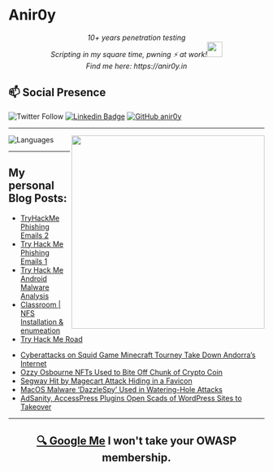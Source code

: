 # Anir0y

<p align="center"><em>10+ years penetration testing<br>
  Scripting in my square time, pwning ⚡ at work!<img src="https://media.giphy.com/media/WUlplcMpOCEmTGBtBW/giphy.gif" width="30"> <br>
  Find me here: https://anir0y.in
</em></p>

## 📫 Social Presence

![Twitter Follow](https://img.shields.io/twitter/follow/anir0y?color=blue&style=for-the-badge&logo=twitter)
[![Linkedin Badge](https://img.shields.io/badge/Animesh%20Roy-Connect%20on%20linkedin-black?style=for-the-badge&logo=linkedin)](https://www.linkedin.com/in/anir0y/)
[![GitHub anir0y](https://img.shields.io/github/followers/anir0y?label=GitHub&style=for-the-badge&logo=github)](https://github.com/anir0y)

---

<img align='right' src="https://github-readme-stats.vercel.app/api?username=anir0y&show_icons=true&theme=dark" width="380">
<p align="left">
  <img  src="https://github-readme-stats.vercel.app/api/top-langs/?username=anir0y&layout=compact&hide=html,css" alt="Languages" />
</p>


---

## My personal Blog Posts:

<!-- CLASS:START -->
- [TryHackMe Phishing Emails 2](https://classroom.anir0y.in/post/tryhackme-phishingemails-2/)
- [Try Hack Me Phishing Emails 1](https://classroom.anir0y.in/post/phishingemails1tryoe/)
- [Try Hack Me Android Malware Analysis](https://classroom.anir0y.in/post/tryhackme-androidmalwareanalysis/)
- [Classroom | NFS Installation & enumeation](https://classroom.anir0y.in/post/classroom-nfs/)
- [Try Hack Me Road](https://classroom.anir0y.in/post/tryhackme-road/)
<!-- CLASS:END -->


<!-- THREAT:START -->
- [Cyberattacks on Squid Game Minecraft Tourney Take Down Andorra’s Internet](https://threatpost.com/cyberattacks-squid-game-minecraft-andorra-internet/177981/)
- [Ozzy Osbourne NFTs Used to Bite Off Chunk of Crypto Coin](https://threatpost.com/ozzy-osbourne-nfts-cryptocurrency/177969/)
- [Segway Hit by Magecart Attack Hiding in a Favicon](https://threatpost.com/segway-magecart-attack-favicon/177971/)
- [MacOS Malware ‘DazzleSpy’ Used in Watering-Hole Attacks](https://threatpost.com/macos-malware-dazzlespy-watering-hole-attacks/177943/)
- [AdSanity, AccessPress Plugins Open Scads of WordPress Sites to Takeover](https://threatpost.com/adsanity-accesspress-plugins-wordpress-sites-takeover/177932/)
<!-- THREAT:END -->

---

<h2 align=center>
  <a href="https://google.com/search?q=@anir0y">🔍 Google Me</a> I won't take your OWASP membership. 
</h2>


